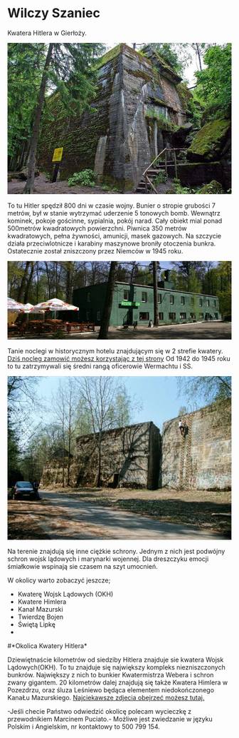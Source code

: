 # Wilczy Szaniec

Kwatera Hitlera w Gierłoży.

![Kwatera Hitlera](wilczy1.jpg)

To tu Hitler spędził 800 dni w czasie wojny. Bunier o stropie grubości 7 metrów, 
był w stanie wytrzymać uderzenie 5 tonowych bomb. Wewnątrz kominek, pokoje gościnne,
sypialnia, pokój narad. Cały obiekt mial ponad 500metrów kwadratowych powierzchni.
Piwnica 350 metrów kwadratowych, pełna żywności, amunicji, masek gazowych. 
Na szczycie działa przeciwlotnicze i karabiny maszynowe broniły otoczenia bunkra.
Ostatecznie został zniszczony przez Niemców w 1945 roku.

![Baza noclegowa](wilczy3.jpg)

Tanie noclegi w historycznym hotelu znajdującym się w 2 strefie kwatery.
[Dziś nocleg zamowić możesz korzystając z tej strony](http://wolfsschanze.pl/ "Tytuł")
Od 1942 do 1945 roku to tu zatrzymywali się średni rangą oficerowie Wermachtu i SS.

![Inne bunkry ciężkie](wilczy2.jpg)

Na terenie znajdują się inne ciężkie schrony. 
Jednym z nich jest podwójny schron wojsk lądowych i marynarki wojennej.
Dla dreszczyku emocji śmiałkowie wspinają sie czasem na szyt umocnień.

W okolicy warto zobaczyć jeszcze;
<ul>
<li>Kwaterę Wojsk Lądowych (OKH)</li>
<li>Kwatere Himlera</li>
<li>Kanał Mazurski</li>
<li>Twierdzę Bojen</li>
<li>Świętą Lipkę<li/li>
</ul>
#*Okolica Kwatery Hitlera*

Dziewiętnaście kilometrów od siedziby Hitlera znajduje sie kwatera Wojsk Lądowych(OKH).
To tu znajduje się największy kompleks niezniszczonych bunkrów.
Największy z nich to bunkier Kwatermistrza Webera i schron zwany gigantem.
20 kilometrów dalej znajdują się także Kwatera Himlera w Pozezdrzu, 
oraz śluza Leśniewo będąca elementem niedokończonego KanaŁu Mazurskiego.
[Najciekawsze zdjecia obejrzeć możesz tutaj.](https://www.google.pl/search?q=mamerki&biw=1127&bih=588&tbm=isch&imgil=jmcxDgDIe5TFNM%253A%253BSYFTjyyEmyisoM%253Bhttp%25253A%25252F%25252Fmazury.info.pl%25252Fatrakcje%25252Fmamerki%25252F&source=iu&pf=m&fir=jmcxDgDIe5TFNM%253A%252CSYFTjyyEmyisoM%252C_&usg=__mLqd9_wVclRRaZ0Fm3VHNy8vfiA%3D&dpr=1&ved=0ahUKEwiH4t_ij9DMAhVD_iwKHYaXC4EQyjcILA&ei=hiYyV4eHF8P8swGGr66ICA#imgrc=jmcxDgDIe5TFNM%3A)

-Jeśli checie Państwo odwiedzić okolicę polecam wycieczkę z przewodnikiem Marcinem Puciato.-
Możliwe jest zwiedzanie w języku Polskim i Angielskim, nr kontaktowy to 500 799 154.

